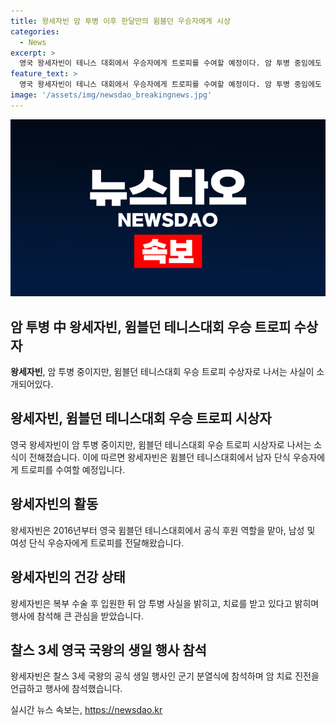 ```yaml
---
title: 왕세자빈 암 투병 이후 한달만의 윔블던 우승자에게 시상
categories:
  - News
excerpt: >
  영국 왕세자빈이 테니스 대회에서 우승자에게 트로피를 수여할 예정이다. 암 투병 중임에도 대외 활동을 이어가는 그에 대한 이목과 궁금증이 높아지고 있다. 사람들은 그의 행보에 관심을 가지고 있으며, 지난 주 챙이 넓은 흰색 모자를 착용한 사진이 인스타그램에 공개되자 이에 대한 많은 관심이 집중되었다.
feature_text: >
  영국 왕세자빈이 테니스 대회에서 우승자에게 트로피를 수여할 예정이다. 암 투병 중임에도 대외 활동을 이어가는 그에 대한 이목과 궁금증이 높아지고 있다. 사람들은 그의 행보에 관심을 가지고 있으며, 지난 주 챙이 넓은 흰색 모자를 착용한 사진이 인스타그램에 공개되자 이에 대한 많은 관심이 집중되었다.
image: '/assets/img/newsdao_breakingnews.jpg'
---
```


<p><img src="/assets/img/newsdao_breakingnews.jpg" alt="bookingtag 속보" /></p>

<h2>암 투병 中 왕세자빈, 윔블던 테니스대회 우승 트로피 수상자</h2>

<p data-ke-size="size16"><b>왕세자빈</b>, 암 투병 중이지만, 윔블던 테니스대회 우승 트로피 수상자로 나서는 사실이 소개되어있다. </p>

<h2 data-ke-size="size26">왕세자빈, 윔블던 테니스대회 우승 트로피 시상자</h2>

<p data-ke-size="size16">영국 왕세자빈이 암 투병 중이지만, 윔블던 테니스대회 우승 트로피 시상자로 나서는 소식이 전해졌습니다. 이에 따르면 왕세자빈은 윔블던 테니스대회에서 남자 단식 우승자에게 트로피를 수여할 예정입니다. </p>

<h2 data-ke-size="size26">왕세자빈의 활동</h2>

<p data-ke-size="size16">왕세자빈은 2016년부터 영국 윔블던 테니스대회에서 공식 후원 역할을 맡아, 남성 및 여성 단식 우승자에게 트로피를 전달해왔습니다.</p>

<h2 data-ke-size="size26">왕세자빈의 건강 상태</h2>

<p data-ke-size="size16">왕세자빈은 복부 수술 후 입원한 뒤 암 투병 사실을 밝히고, 치료를 받고 있다고 밝히며 행사에 참석해 큰 관심을 받았습니다. </p>

<h2 data-ke-size="size26">찰스 3세 영국 국왕의 생일 행사 참석</h2>

<p data-ke-size="size16">왕세자빈은 찰스 3세 국왕의 공식 생일 행사인 군기 분열식에 참석하며 암 치료 진전을 언급하고 행사에 참석했습니다.</p>
실시간 뉴스 속보는, <a href="https://newsdao.kr" rel="dofollow">https://newsdao.kr</a>


